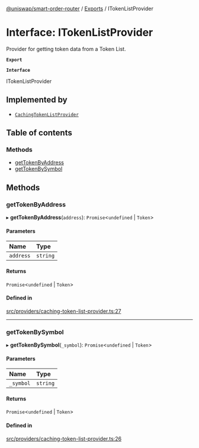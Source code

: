 [@uniswap/smart-order-router](../README.md) / [Exports](../modules.md) / ITokenListProvider

# Interface: ITokenListProvider

Provider for getting token data from a Token List.

**`Export`**

**`Interface`**

ITokenListProvider

## Implemented by

- [`CachingTokenListProvider`](../classes/CachingTokenListProvider.md)

## Table of contents

### Methods

- [getTokenByAddress](ITokenListProvider.md#gettokenbyaddress)
- [getTokenBySymbol](ITokenListProvider.md#gettokenbysymbol)

## Methods

### getTokenByAddress

▸ **getTokenByAddress**(`address`): `Promise`<`undefined` \| `Token`\>

#### Parameters

| Name | Type |
| :------ | :------ |
| `address` | `string` |

#### Returns

`Promise`<`undefined` \| `Token`\>

#### Defined in

[src/providers/caching-token-list-provider.ts:27](https://github.com/Uniswap/smart-order-router/blob/10190c3/src/providers/caching-token-list-provider.ts#L27)

___

### getTokenBySymbol

▸ **getTokenBySymbol**(`_symbol`): `Promise`<`undefined` \| `Token`\>

#### Parameters

| Name | Type |
| :------ | :------ |
| `_symbol` | `string` |

#### Returns

`Promise`<`undefined` \| `Token`\>

#### Defined in

[src/providers/caching-token-list-provider.ts:26](https://github.com/Uniswap/smart-order-router/blob/10190c3/src/providers/caching-token-list-provider.ts#L26)
